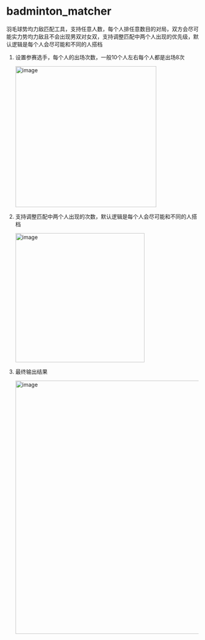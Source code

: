 # badminton_matcher
羽毛球势均力敌匹配工具，支持任意人数，每个人排任意数目的对局，双方会尽可能实力势均力敌且不会出现男双对女双，支持调整匹配中两个人出现的优先级，默认逻辑是每个人会尽可能和不同的人搭档

1. 设置参赛选手，每个人的出场次数，一般10个人左右每个人都是出场8次

   <img width="369" alt="image" src="https://github.com/user-attachments/assets/02277f02-60fc-4ddb-bb44-51ac318d2f52" />

2. 支持调整匹配中两个人出现的次数，默认逻辑是每个人会尽可能和不同的人搭档

   <img width="338" alt="image" src="https://github.com/user-attachments/assets/822ae8a7-b305-4932-b88e-0dc97d80a789" />

3. 最终输出结果

   <img width="663" alt="image" src="https://github.com/user-attachments/assets/315a7f38-e8da-4a3c-a4e5-75d8e0db3ae3" />
